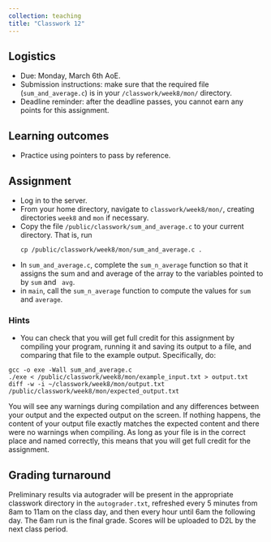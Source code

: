```yaml
---
collection: teaching
title: "Classwork 12"
---
```


## Logistics
* Due: Monday, March 6th AoE.
* Submission instructions: make sure that the required file (`sum_and_average.c`) is in your
	`/classwork/week8/mon/` directory.
* Deadline reminder: after the deadline passes, you cannot earn any points for
	this assignment.

## Learning outcomes
* Practice using pointers to pass by reference.

## Assignment

* Log in to the server.
* From your home directory, navigate to `classwork/week8/mon/`, creating directories `week8`
and `mon` if necessary.
* Copy the file `/public/classwork/sum_and_average.c` to your current directory. That
	is, run
	```
	cp /public/classwork/week8/mon/sum_and_average.c .
	```
* In `sum_and_average.c`, complete the `sum_n_average` function so that it assigns
	the sum and and average of the array to the variables pointed to by `sum`
	and ` avg`.
* in `main`, call the `sum_n_average` function to compute the values for `sum`
	and `average`.


### Hints
* You can check that you will get full credit for this assignment by compiling
	your program, running it and saving its output to a file, and comparing
	that file to the example output. Specifically, do:
```
gcc -o exe -Wall sum_and_average.c
./exe < /public/classwork/week8/mon/example_input.txt > output.txt
diff -w -i ~/classwork/week8/mon/output.txt /public/classwork/week8/mon/expected_output.txt
```
You will see any warnings during compilation and any differences between your output and the expected output on the
screen. If nothing happens, the content of your output file exactly matches the
expected content and there were no warnings when compiling. As long as your file is in the correct place and named
correctly,  this means that you will get full credit for the assignment.

## Grading turnaround

Preliminary results via autograder will be present in the appropriate classwork
directory in the `autograder.txt`, refreshed every 5 minutes from 8am to 11am
on the class day, and then
every hour until 6am the following day. The 6am run is the final grade. Scores will be
uploaded to D2L by the next class period.
